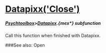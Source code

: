 # [Datapixx('Close')](Datapixx-Close) 
##### [Psychtoolbox](Psychtoolbox)>[Datapixx](Datapixx).{mex*} subfunction


Call this function when finished with Datapixx.  
  


###See also:
Open
